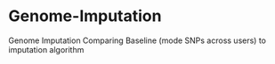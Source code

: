 # Genome-Imputation
Genome Imputation
Comparing Baseline (mode SNPs across users) to imputation algorithm
